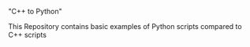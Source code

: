"C++ to Python" 

This Repository contains basic examples of Python scripts compared to C++ scripts
